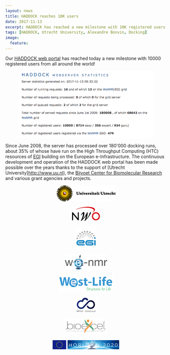 ```yaml
---
layout: news
title: HADDOCK reaches 10K users
date: 2017-11-13
excerpt: HADDOCK has reached a new milestone with 10K registered users
tags: [HADDOCK, Utrecht University, Alexandre Bonvin, Docking]
image:
  feature:
---
```


Our [HADDOCK web portal](http://haddock.science.uu.nl/services/HADDOCK2.2) has reached today a new milestone with 10000 registered users from all around the world!

<figure>
        <img align="center" src="/images/posts/HADDOCK-10K.png">
</figure>

Since June 2008, the server has processed over 180'000 docking runs, about 35% of whose have run on the High Throughput Computing (HTC) resources of [EGI](href="http://www.egi.eu) building on the European e-Infrastructure. The continuous development and operation of the HADDOCK web portal has been made possible over the years thanks to the support of [Utrecht University]http://www.uu.nl), the [Bijvoet Center for Biomolecular Research](http://bijvoet-center.eu) and various grant agencies and projects.

<center>
<a href="http://www.uu.nl"><img src="/images/UU_logo-small.png"></a>
<p>
<a href="http://www.nwo.nl"><img src="/images/NWO_logo-small.png"></a>
<p>
<a href="http://www.egi.eu"><img height="70" src="/images/EGI_logo-small.png"></a>
<p>
<a href="http://www.wenmr.eu"><img src="/images/WeNMR_logo-small.png"></a>
<p>
<a href="http://www.west-life.eu"><img src="/images/West-Life_logo-small.png"></a>
<p>
<a href="http://www.indigo-datacloud.eu"><img src="/images/INDIGO_logo-small.png"></a>
<p>
<a href="http://www.bioexcel.eu"><img src="/images/Bioexcel_logo-small.png"></a>
<p>
<a href="http://ec.europa.eu/programmes/horizon2020/en/h2020-section/research-infrastructures-including-e-infrastructures"><img height="30" src="/images/H2020_logo-small.png"></a>
</center>




